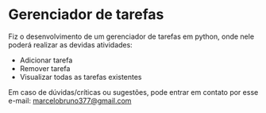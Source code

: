 # Gerenciador de tarefas

Fiz o desenvolvimento de um gerenciador de tarefas em python, onde nele poderá realizar as devidas atividades:

* Adicionar tarefa
* Remover tarefa
* Visualizar todas as tarefas existentes

Em caso de dúvidas/críticas ou sugestões, pode entrar em contato por esse e-mail: marcelobruno377@gmail.com
